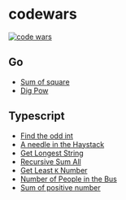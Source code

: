 # codewars

<p>
<a href="https://www.codewars.com/users/WLun001/badges/micro">
        <img src="https://www.codewars.com/users/WLun001/badges/micro"
            alt="code wars"></a>            
</p>

## Go
- [Sum of square](go/sum-square.go)
- [Dig Pow](go/dig-pow.go)

## Typescript
- [Find the odd int](typescript/src/index.ts#L8-L18)
- [A needle in the Haystack](typescript/src/index.ts#L20-L34)
- [Get Longest String](typescript/src/index.ts#L36-L48)
- [Recursive Sum All](typescript/src/index.ts#L50-L61)
- [Get Least `K` Number](typescript/src/index.ts#L63-L76)
- [Number of People in the Bus](typescript/src/index.ts#L78-L94)
- [Sum of positive number](typescript/src/index.ts#L96-L104)
